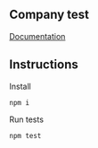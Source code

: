 ## Company test

[Documentation](https://docs.google.com/document/d/1hn283d96ZGYuHtnOtoFwoews-Ch0KSH93SbB-QRpHsw/edit?usp=sharing
)
## Instructions

Install 

`npm i`

Run tests

`npm test`

